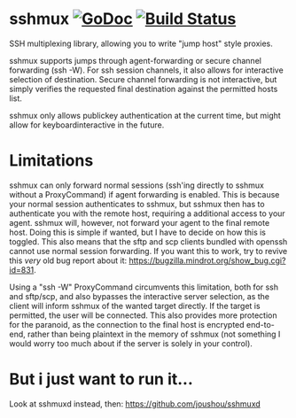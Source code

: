 # sshmux [![GoDoc](https://godoc.org/github.com/joushou/sshmux?status.svg)](http://godoc.org/github.com/joushou/sshmux) [![Build Status](https://travis-ci.org/joushou/sshmux.svg?branch=master)](https://travis-ci.org/joushou/sshmux)
SSH multiplexing library, allowing you to write "jump host" style proxies.

sshmux supports jumps through agent-forwarding or secure channel forwarding (ssh -W). For ssh session channels, it also allows for interactive selection of destination. Secure channel forwarding is not interactive, but simply verifies the requested final destination against the permitted hosts list.

sshmux only allows publickey authentication at the current time, but might allow for keyboardinteractive in the future.

# Limitations
sshmux can only forward normal sessions (ssh'ing directly to sshmux without a ProxyCommand) if agent forwarding is enabled. This is because your normal session authenticates to sshmux, but sshmux then has to authenticate you with the remote host, requiring a additional access to your agent. sshmux will, however, not forward your agent to the final remote host. Doing this is simple if wanted, but I have to decide on how this is toggled. This also means that the sftp and scp clients bundled with openssh cannot use normal session forwarding. If you want this to work, try to revive this *very* old bug report about it: https://bugzilla.mindrot.org/show_bug.cgi?id=831.

Using a "ssh -W" ProxyCommand circumvents this limitation, both for ssh and sftp/scp, and also bypasses the interactive server selection, as the client will inform sshmux of the wanted target directly. If the target is permitted, the user will be connected. This also provides more protection for the paranoid, as the connection to the final host is encrypted end-to-end, rather than being plaintext in the memory of sshmux (not something I would worry too much about if the server is solely in your control).

# But i just want to run it...
Look at sshmuxd instead, then: https://github.com/joushou/sshmuxd
